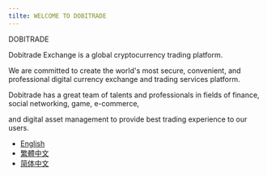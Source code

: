 ```yaml
---
tilte: WELCOME TO DOBITRADE
---
```


DOBITRADE

Dobitrade Exchange is a global cryptocurrency trading platform.

We are committed to create the world's most secure, convenient, and professional digital currency exchange and trading services platform.

Dobitrade has a great team of talents and professionals in fields of finance, social networking, game, e-commerce,

and digital asset management to provide best trading experience to our users.

- [English](./en_us)
- [繁體中文](./zh_tw)
- [简体中文](./zh_cn)